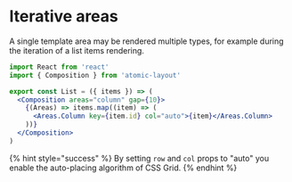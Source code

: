 # Iterative areas

A single template area may be rendered multiple types, for example during the iteration of a list items rendering.

```jsx
import React from 'react'
import { Composition } from 'atomic-layout'

export const List = ({ items }) => (
  <Composition areas="column" gap={10}>
    {(Areas) => items.map((item) => (
      <Areas.Column key={item.id} col="auto">{item}</Areas.Column> 
    ))}
  </Composition>
)
```

{% hint style="success" %}
By setting `row` and `col` props to "auto" you enable the auto-placing algorithm of CSS Grid.
{% endhint %}



